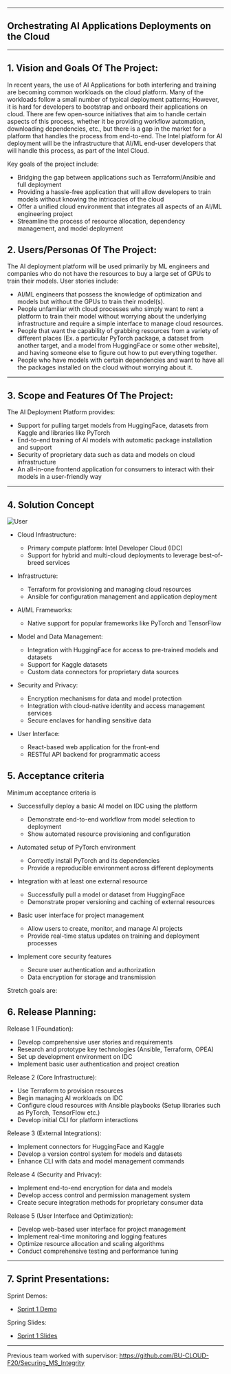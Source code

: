 ** **

## Orchestrating AI Applications Deployments on the Cloud

** **

## 1.   Vision and Goals Of The Project:

In recent years, the use of AI Applications for both interfering and training are becoming common workloads on the cloud platform. Many of the workloads follow a small number of typical deployment patterns; However, it is hard for developers to bootstrap and onboard their applications on cloud. There are few open-source initiatives that aim to handle certain aspects of this process, whether it be providing workflow automation, downloading dependencies, etc., but there is a gap in the market for a platform that handles the process from end-to-end. The Intel platform for AI deployment will be the infrastructure that AI/ML end-user developers that will handle this process, as part of the Intel Cloud. 

Key goals of the project include:

- Bridging the gap between applications such as Terraform/Ansible and full deployment
- Providing a hassle-free application that will allow developers to train models without knowing the intricacies of the cloud
- Offer a unified cloud environment that integrates all aspects of an AI/ML engineering project
- Streamline the process of resource allocation, dependency management, and model deployment


## 2. Users/Personas Of The Project:

The AI deployment platform will be used primarily by ML engineers and companies who do not have the resources to buy a large set of GPUs to train their models. User stories include:

- AI/ML engineers that possess the knowledge of optimization and models but without the GPUs to train their model(s).
- People unfamiliar with cloud processes who simply want to rent a platform to train their model without worrying about the underlying infrastructure and require a simple interface to manage cloud resources.
- People that want the capability of grabbing resources from a variety of different places (Ex. a particular PyTorch package, a dataset from another target, and a model from HuggingFace or some other website), and having someone else to figure out how to put everything together.
- People who have models with certain dependencies and want to have all the packages installed on the cloud without worrying about it.


** **

## 3.   Scope and Features Of The Project:

The AI Deployment Platform provides:

- Support for pulling target models from HuggingFace, datasets from Kaggle and libraries like PyTorch
- End-to-end training of AI models with automatic package installation and support
- Security of proprietary data such as data and models on cloud infrastructure
- An all-in-one frontend application for consumers to interact with their models in a user-friendly way


** **

## 4. Solution Concept

![User](https://github.com/user-attachments/assets/f8f9d610-5022-4f57-9a3d-359243f91373)

- Cloud Infrastructure:
  - Primary compute platform: Intel Developer Cloud (IDC)
  - Support for hybrid and multi-cloud deployments to leverage best-of-breed services

- Infrastructure:
  - Terraform for provisioning and managing cloud resources
  - Ansible for configuration management and application deployment

- AI/ML Frameworks:
  - Native support for popular frameworks like PyTorch and TensorFlow

- Model and Data Management:
  - Integration with HuggingFace for access to pre-trained models and datasets
  - Support for Kaggle datasets
  - Custom data connectors for proprietary data sources

- Security and Privacy:
  - Encryption mechanisms for data and model protection
  - Integration with cloud-native identity and access management services
  - Secure enclaves for handling sensitive data

- User Interface:
  - React-based web application for the front-end
  - RESTful API backend for programmatic access

## 5. Acceptance criteria

Minimum acceptance criteria is
 
- Successfully deploy a basic AI model on IDC using the platform
  - Demonstrate end-to-end workflow from model selection to deployment
  - Show automated resource provisioning and configuration

- Automated setup of PyTorch environment

  - Correctly install PyTorch and its dependencies
  - Provide a reproducible environment across different deployments


- Integration with at least one external resource

  - Successfully pull a model or dataset from HuggingFace
  - Demonstrate proper versioning and caching of external resources


- Basic user interface for project management

  - Allow users to create, monitor, and manage AI projects
  - Provide real-time status updates on training and deployment processes


- Implement core security features

  - Secure user authentication and authorization
  - Data encryption for storage and transmission

Stretch goals are:



## 6.  Release Planning:

Release 1 (Foundation):
- Develop comprehensive user stories and requirements
- Research and prototype key technologies (Ansible, Terraform, OPEA)
- Set up development environment on IDC
- Implement basic user authentication and project creation

Release 2 (Core Infrastructure):
- Use Terraform to provision resources
- Begin managing AI workloads on IDC
- Configure cloud resources with Ansible playbooks (Setup libraries such as PyTorch, TensorFlow etc.)
- Develop initial CLI for platform interactions

Release 3 (External Integrations):
- Implement connectors for HuggingFace and Kaggle
- Develop a version control system for models and datasets
- Enhance CLI with data and model management commands

Release 4 (Security and Privacy):
- Implement end-to-end encryption for data and models
- Develop access control and permission management system
- Create secure integration methods for proprietary consumer data

Release 5 (User Interface and Optimization):
- Develop web-based user interface for project management
- Implement real-time monitoring and logging features
- Optimize resource allocation and scaling algorithms
- Conduct comprehensive testing and performance tuning

** **
## 7.  Sprint Presentations:

Sprint Demos:
- [Sprint 1 Demo](https://drive.google.com/file/d/1Fqh7comXd_vDLWdvxGC17qeZmg13L2oX/view?usp=sharing)

Spring Slides:
- [Sprint 1 Slides](https://docs.google.com/presentation/d/1z4AoG5UfYQ2fszpIUro6hpWGW8rE3Tl7FR-4X7SHE4k/edit?usp=sharing)


** **

Previous team worked with supervisor:
https://github.com/BU-CLOUD-F20/Securing_MS_Integrity
